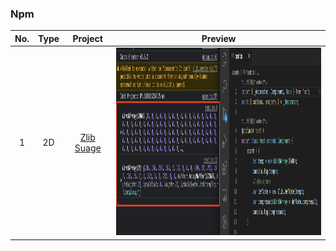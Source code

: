 ### Npm
| No. | Type | Project | Preview |
| :---: | :---: | :---: | :---: |
| 1 | 2D | [Zlib Suage](https://github.com/yeshao2069/CocosCreatorHowToUse/tree/v3.6.x/proj/Npm/Creator3.6.0_zlibUse) | <div align=center><img src="../../image/202211/2022112201.png" width="450" height="300" /></div> |